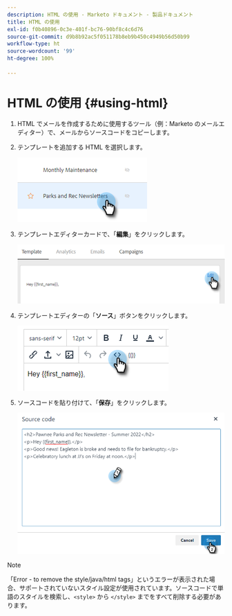 ```yaml
---
description: HTML の使用 - Marketo ドキュメント - 製品ドキュメント
title: HTML の使用
exl-id: f0b40896-0c3e-401f-bc76-90bf8c4c6d76
source-git-commit: d9b8b92ac5f051178b8eb9b450c4949b56d50b99
workflow-type: ht
source-wordcount: '99'
ht-degree: 100%

---
```


# HTML の使用 {#using-html}

1. HTML でメールを作成するために使用するツール（例：Marketo のメールエディター）で、メールからソースコードをコピーします。

1. テンプレートを追加する HTML を選択します。

   ![](assets/using-html-1.png)

1. テンプレートエディターカードで、「**編集**」をクリックします。

   ![](assets/using-html-2.png)

1. テンプレートエディターの「**ソース**」ボタンをクリックします。

   ![](assets/using-html-3.png)

1. ソースコードを貼り付けて、「**保存**」をクリックします。

   ![](assets/using-html-4.png)

>[!NOTE]
>
>「Error - to remove the style/java/html tags」というエラーが表示された場合、サポートされていないスタイル設定が使用されています。ソースコードで単語のスタイルを検索し、`<style>` から `</style>` までをすべて削除する必要があります。
